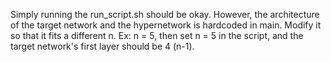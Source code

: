 Simply running the run_script.sh should be okay. However, the architecture of the target network and the hypernetwork is hardcoded in main. Modify it so that it fits a different n. Ex: n = 5, then set n = 5 in the script, and the target network's first layer should be 4 (n-1). 

